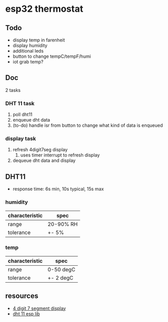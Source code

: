 # esp32 thermostat

## Todo
* display temp in farenheit
* display humidity
* additional leds
* button to change tempC/tempF/humi
* iot grab temp?

## Doc
2 tasks

### DHT 11 task
1. poll dht11
2. enqueue dht data
3. (to-do) handle isr from button to change what kind of data is enqueued

### display task
1. refresh 4digit7seg display
    1. uses timer interrupt to refresh display
2. dequeue dht data and display

## DHT11
* response time: 6s min, 10s typical, 15s max
### humidity
characteristic | spec
----- | -----
range | 20-90% RH
tolerance | +- 5%
### temp
characteristic | spec
----- | -----
range | 0-50 degC
tolerance | +- 2 degC
## resources
* [4 digit 7 segment display](https://osoyoo.com/2017/08/08/arduino-lesson-4-digit-7-segment-led-display/)
* [dht 11 esp lib](https://github.com/beegee-tokyo/DHTesp)
